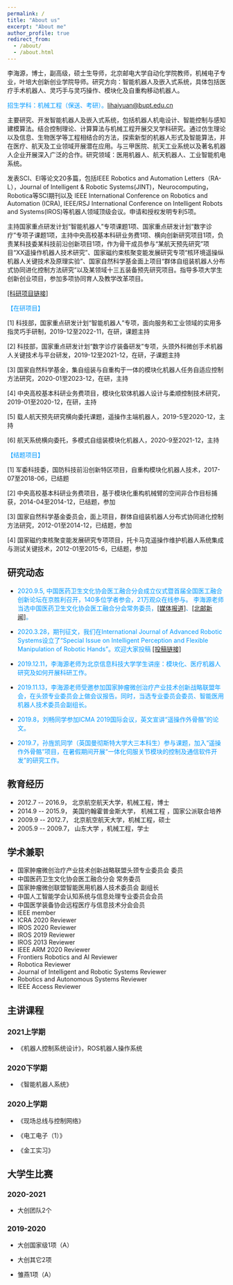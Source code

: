 ```yaml
---
permalink: /
title: "About us"
excerpt: "About me"
author_profile: true
redirect_from: 
  - /about/
  - /about.html
---
```

李海源，博士，副高级，硕士生导师，北京邮电大学自动化学院教师，机械电子专业，叶培大创新创业学院导师。研究方向：智能机器人及嵌入式系统，具体包括医疗手术机器人、灵巧手与灵巧操作、模块化及自重构移动机器人。

<span style="color:#0099ff;">招生学科：机械工程（保送、考研）。lihaiyuan@bupt.edu.cn</span>

主要研究、开发智能机器人及嵌入式系统，包括机器人机电设计、智能控制与感知建模算法。结合控制理论、计算算法与机械工程开展交叉学科研究。通过仿生理论以及信息、生物医学等工程相结合的方法，探索新型的机器人形式及智能算法，并在医疗、航天及工业领域开展潜在应用。与三甲医院、航天工业系统以及著名机器人企业开展深入广泛的合作。研究领域：医用机器人、航天机器人、工业智能机电系统。

发表SCI、EI等论文20多篇，包括IEEE Robotics and Automation Letters（RA-L），Journal of Intelligent & Robotic Systems(JINT)，Neurocomputing，Robotica等SCI期刊以及 IEEE International Conference on Robotics and Automation (ICRA), IEEE/RSJ International Conference on Intelligent Robots and Systems(IROS)等机器人领域顶级会议。申请和授权发明专利5项。

主持国家重点研发计划“智能机器人”专项课题1项、国家重点研发计划“数字诊疗”专项子课题1项，主持中央高校基本科研业务费1项、横向创新研究项目1项，负责某科技委某科技前沿创新项目1项，作为骨干成员参与“某航天预先研究”项目“XX遥操作机器人技术研究”、国家磁约束核聚变能发展研究专项“核环境遥操纵机器人关键技术及原理实验”、国家自然科学基金面上项目“群体自组装机器人分布式协同进化控制方法研究”以及某领域十三五装备预先研究项目。指导多项大学生创新创业项目，参加多项协同育人及教学改革项目。



 [[科研项目链接]](https://lihaiyuan-ires.github.io/research/)
 
 <span style="color:#0099ff;">【在研项目】</span>

[1] 科技部，国家重点研发计划“智能机器人”专项，面向服务和工业领域的实用多指灵巧手研制，2019-12至2022-11，在研，课题主持 

[2] 科技部，国家重点研发计划“数字诊疗装备研发”专项，头颈外科微创手术机器人关键技术与平台研发，2019-12至2021-12，在研，子课题主持

[3] 国家自然科学基金，集自组装与自重构于一体的模块化机器人任务自适应控制方法研究，2020-01至2023-12，在研，主持

[4] 中央高校基本科研业务费项目，模块化软体机器人设计与柔顺控制技术研究，2019-01至2020-12，在研，主持

[5] 载人航天预先研究横向委托课题，遥操作主端机器人，2019-5至2020-12，主持

[6] 航天系统横向委托，多模式自组装模块化机器人，2020-9至2021-12，主持

<span style="color:#0099ff;">【结题项目】</span>

[1] 军委科技委，国防科技前沿创新特区项目，自重构模块化机器人技术，2017-07至2018-06，已结题

[2] 中央高校基本科研业务费项目，基于模块化重构机械臂的空间非合作目标捕获，2014-04至2014-12，已结题，参加

[3] 国家自然科学基金委员会，面上项目，群体自组装机器人分布式协同进化控制方法研究，2012-01至2014-12，已结题，参加

[4] 国家磁约束核聚变能发展研究专项项目，托卡马克遥操作维护机器人系统集成与测试关键技术，2012-01至2015-6，已结题，参加

## 研究动态

- <span style="color:#0099ff;">2020.9.5, 中国医药卫生文化协会医工融合分会成立仪式暨首届全国医工融合创新论坛在京胜利召开，140多位学者参会，21万观众在线参与。 李海源老师当选中国医药卫生文化协会医工融合分会常务委员，[[媒体报道]](http://finance.ifeng.com/c/7zZbLHubnMY)、[[北邮新闻]](https://www.bupt.edu.cn/info/1051/83335.htm)。</span>
- <span style="color:#0099ff;">2020.3.28，期刊征文，我们在International Journal of Advanced Robotic Systems设立了“Special Issue on Intelligent Perception and Flexible Manipulation of Robotic Hands”。欢迎大家投稿 [[投稿链接]](https://journals.sagepub.com/page/arx/open-special-issues/intelligent-perception-and-flexible-manipulation-of-robotic-hand)</span>

- <span style="color:#0099ff;">2019.12.11，李海源老师为北京信息科技大学学生讲座：模块化、医疗机器人研究及如何开展科研工作。</span>

- <span style="color:#0099ff;">2019.11.13，李海源老师受邀参加国家肿瘤微创治疗产业技术创新战略联盟年会，在头颈专业委员会上做会议报告。同时，当选专业委员会委员、智能医用机器人技术委员会副组长。</span>

- <span style="color:#0099ff;">2019.8，刘畅同学参加ICMA 2019国际会议，英文宣讲“遥操作外骨骼”的论文。</span>

- <span style="color:#0099ff;">2019.7，孙旌凯同学（英国曼彻斯特大学大三本科生）参与课题，加入“遥操作外骨骼”项目，在暑假期间开展“一体化伺服关节模块的控制及通信软件开发”的研究工作。</span>


## 教育经历

* 2012.7 -- 2016.9，
  北京航空航天大学，机械工程，博士
* 2014.9 -- 2015.9，
  美国约翰霍普金斯大学， 机械工程 ，国家公派联合培养
* 2009.9 -- 2012.7，
  北京航空航天大学，机械工程，硕士
* 2005.9 -- 2009.7，
  山东大学 ，机械工程，学士


## 学术兼职

* 国家肿瘤微创治疗产业技术创新战略联盟头颈专业委员会 委员
* 中国医药卫生文化协会医工融合分会 常务委员
* 国家肿瘤微创联盟智能医用机器人技术委员会 副组长
* 中国人工智能学会认知系统与信息处理专业委员会会员
* 中国医学装备协会远程医疗与信息技术分会会员
* IEEE member
* ICRA 2020 Reviewer
* IROS 2020 Reviewer
* IROS 2019 Reviewer
* IROS 2013 Reviewer
* IEEE ARM 2020 Reviewer
* Frontiers Robotics and AI Reviewer
* Robotica Reviewer
* Journal of Intelligent and Robotic Systems Reviewer
* Robotics and Autonomous Systems Reviewer
* IEEE Access Reviewer

## 主讲课程

### 2021上学期

   - 《机器人控制系统设计》，ROS机器人操作系统

### 2020下学期

   - 《智能机器人系统》

###  2020上学期

  - 《现场总线与控制网络》

  - 《电工电子（1）》
  - 《金工实习》

## 大学生比赛
###  2020-2021

  - 大创团队2个

###  2019-2020

  - 大创国家级1项（A）

  - 大创其它2项

  - 雏燕1项（A）